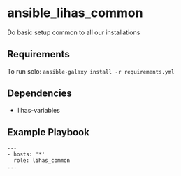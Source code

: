 # ansible_lihas_common
Do basic setup common to all our installations

## Requirements

To run solo: `ansible-galaxy install -r requirements.yml`

## Dependencies

* lihas-variables

## Example Playbook

```
---
- hosts: '*'
  role: lihas_common
...
```
